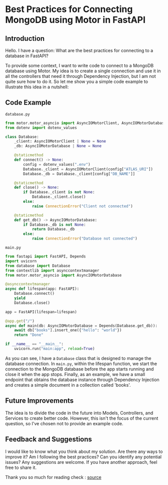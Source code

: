 # Best Practices for Connecting MongoDB using Motor in FastAPI
## Introduction
Hello. I have a question: What are the best practices for connecting to a database in FastAPI?

To provide some context, I want to write code to connect to a MongoDB database using Motor. My idea is to create a single connection and use it in all the controllers that need it through Dependency Injection, but I am not quite sure how to do it. So let me show you a simple code example to illustrate this idea in a nutshell:

## Code Example
`database.py`
```python
from motor.motor_asyncio import AsyncIOMotorClient, AsyncIOMotorDatabase
from dotenv import dotenv_values

class Database:
    _client: AsyncIOMotorClient | None = None
    _db: AsyncIOMotorDatabase | None = None

    @staticmethod
    def connect() -> None:
        config = dotenv_values(".env")
        Database._client = AsyncIOMotorClient(config["ATLAS_URI"])
        Database._db = Database._client[config["DB_NAME"]]

    @staticmethod
    def close() -> None:
        if Database._client is not None:
            Database._client.close()
        else:
            raise ConnectionError("Client not connected")

    @staticmethod
    def get_db() -> AsyncIOMotorDatabase:
        if Database._db is not None:
            return Database._db
        else:
            raise ConnectionError("Database not connected")
```

`main.py`
```python
from fastapi import FastAPI, Depends
import uvicorn
from database import Database
from contextlib import asynccontextmanager
from motor.motor_asyncio import AsyncIOMotorDatabase

@asynccontextmanager
async def lifespan(app: FastAPI):
    Database.connect()
    yield
    Database.close()

app = FastAPI(lifespan=lifespan)

@app.get("/")
async def main(db: AsyncIOMotorDatabase = Depends(Database.get_db)):
    await db["books"].insert_one({"hello": "world"})
    return "Done"

if __name__ == "__main__":
    uvicorn.run("main:app", reload=True)
```
As you can see, I have a `Database` class that is designed to manage the database connection. In `main.py`, within the lifespan function, we start the connection to the MongoDB database before the app starts running and close it when the app stops. Finally, as an example, we have a small endpoint that obtains the database instance through Dependency Injection and creates a simple document in a collection called 'books'.

## Future Improvements
The idea is to divide the code in the future into Models, Controllers, and Services to create better code. However, this isn't the focus of the current question, so I've chosen not to provide an example code.

## Feedback and Suggestions
I would like to know what you think about my solution. Are there any ways to improve it? Am I following the best practices? Can you identify any potential issues? Any suggestions are welcome. If you have another approach, feel free to share it.

Thank you so much for reading
check : [source](https://www.reddit.com/r/learnpython/comments/1cxl7pj/best_practices_for_connecting_mongodb_using_motor/)